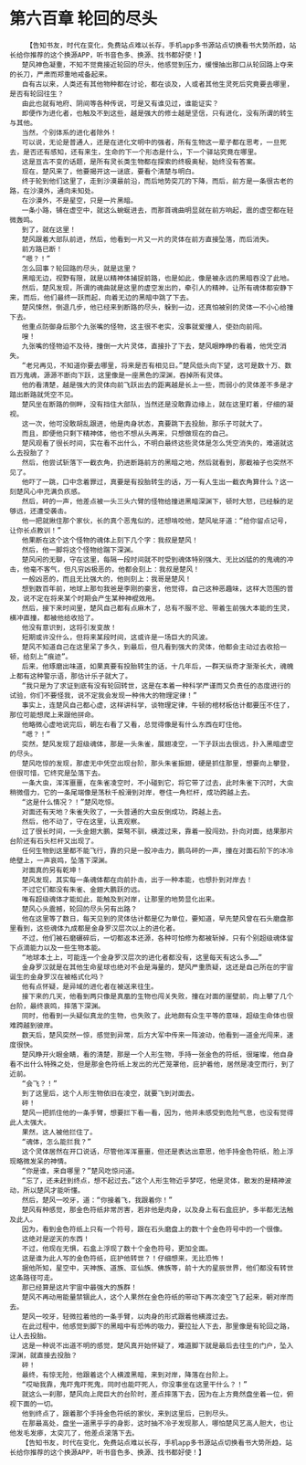 # 第六百章 轮回的尽头
        【告知书友，时代在变化，免费站点难以长存，手机app多书源站点切换看书大势所趋，站长给你推荐的这个换源APP，听书音色多、换源、找书都好使！】
       楚风神色凝重，不知不觉竟接近轮回的尽头，他感觉到压力，缓慢抽出那口从轮回路上夺来的长刀，严肃而郑重地戒备起来。
       自有古以来，人类还有其他物种都在讨论，都在谈及，人或者其他生灵死后究竟要去哪里，是否有轮回往生？
       由此也就有地府、阴间等各种传说，可是又有谁见过，谁能证实？
       即便作为进化者，也触及不到这些，越是强大的修士越是坚信，只有进化，没有所谓的转生与其他。
       当然，个别体系的进化者除外！
       可以说，无论是普通人，还是在进化文明中的强者，所有生物这一辈子都在思考，一旦死去，是否还有感知，还有来生，生命的下一个形态是什么，下一个驿站究竟在哪里。
       这是亘古不变的话题，是所有灵长类生物都在探索的终极奥秘，始终没有答案。
       现在，楚风来了，他要揭开这一谜底，要看个清楚与明白。
       终于轮到他们这里了，走到沙漠最前沿，而后地势突兀的下降，而后，前方是一条很古老的路，在沙漠外，通向未知处。
       在沙漠外，不是星空，只是一片黑暗。
       一条小路，铺在虚空中，就这么蜿蜒进去，而那首魂曲明显就在前方响起，震的虚空都在轻微轰鸣。
       到了，就在这里！
       楚风跟着大部队前进，然后，他看到一片又一片的灵体在前方直接坠落，而后消失。
       前方路已断！
       “嗯？！”
       怎么回事？轮回路的尽头，就是这里？
       黑暗无边，视野有限，就是以精神体捕捉前路，也是如此，像是被永远的黑暗吞没了此地。
       然后，楚风发现，所谓的魂曲就是这里的虚空发出的，牵引人的精神，让所有魂体都安静下来，而后，他们最终一跃而起，向着无边的黑暗中跳了下去。
       楚风悚然，倒退几步，他已经来到断路的尽头，躲到一边，还真怕被别的灵体一不小心给撞下去。
       他重点防御身后那个九张嘴的怪物，这主很不老实，没事就爱撞人，使劲向前闯。
       嗖！
       九张嘴的怪物迫不及待，撞倒一大片灵体，直接扑了下去，楚风眼睁睁的看着，他凭空消失。
       “老兄再见，不知道你要去哪里，将来是否有相见日。”楚风低头向下望，这可是数十万、数百万鬼魂，源源不断向下跃，这里像是一座黑色的深渊，吞掉所有灵体。
       他的看清楚，越是强大的灵体向前飞跃出去的距离越是长上一些，而弱小的灵体差不多是才踏出断路就凭空不见。
       楚风坐在断路的侧畔，没有挡住大部队，当然还是没敢靠边缘上，就在这里盯着，仔细的凝视。
       这一次，他可没敢胡乱跟进，他是肉身状态，真要跳下去投胎，那乐子可就大了。
       而且，即便他只剩下精神体，他也不想从头再来，只想做现在的自己。
       楚风观看了很长时间，实在看不出什么，不明白最终这些灵体是怎么凭空消失的，难道就这么去投胎了？
       然后，他尝试斩落下一截衣角，扔进断路前方的黑暗之地，然后就看到，那截袖子也突然不见了。
       他吓了一跳，口中念着罪过，真要是有投胎转生的话，万一有人生出一截衣角算什么？这一刻楚风心中充满负疚感。
       然后，砰的一声，他差点被一头三头六臂的怪物给撞进黑暗深渊下，顿时大怒，已经躲的足够远，还遭受袭击。
       他一把就揪住那个家伙，长的真个恶鬼似的，还想啃咬他，楚风呲牙道：“给你留点记号，让你长点教训！”
       他果断在这个这个怪物的魂体上刻下几个字：我叔是楚风！
       然后，他一脚将这个怪物给踹下深渊。
       楚风闲的无聊，守在这里，每隔一段时间就不时受到魂体特别强大、无比凶猛的的鬼魂的冲击，他毫不客气，但凡穷凶极恶的，他都会刻上：我叔是楚风！
       一般凶恶的，而且无比强大的，他则刻上：我哥是楚风！
       想到数百年前，地球上那句我爸是李刚的豪言，他觉得，自己这种恶趣味，这样大范围的普及，说不定在将来某个时期会产生某种神棍效用。
       然后，接下来时间里，楚风自己都有点麻木了，总有不服不忿、带着生前强大本能的生灵，横冲直撞，都被他给收拾了。
       他没有意识到，这将引发变故！
       短期或许没什么，但将来某段时间，这或许是一场巨大的风波。
       楚风不知道自己在这里呆了多久，到最后，但凡看到强大的灵体，他都会主动过去收拾一顿，给刻上“痕迹”。
       后来，他琢磨出味道，如果真要有投胎转生的话，十几年后，一群天纵奇才渐渐长大，魂魄上都有这种警示语，那估计乐子就大了。
       “我只是为了求证到底有没有轮回转世，这是在本着一种科学严谨而又负责任的态度进行的试验，你们不要怪我，说不定我会发现一种伟大的物理定律！”
       事实上，连楚风自己都心虚，这样讲科学，谈物理定律，牛顿的棺材板估计都要压不住了，那位可能想爬上来跟他拼命。
       他略微心虚地说完后，朝左右看了又看，总觉得像是有什么东西在盯住他。
       “嗯？！”
       突然，楚风发现了超级魂体，那是一头朱雀，展翅凌空，一下子跃出去很远，扑入黑暗虚空的尽头。
       楚风吃惊的发现，那虚无中凭空出现台阶，那头朱雀振翅，硬是抓住那里，想要向上攀登，但很可惜，它终究是坠落下去。
       一条大虫，浑浑噩噩，在朱雀凌空时，不小碰到它，将它带了过去，此时朱雀下沉时，大虫稍微借力，它的一条尾端像是荡秋千般滑到对岸，卷住一角栏杆，成功跨越上去。
       “这是什么情况？！”楚风吃惊。
       对面还有天地？朱雀失败了，一头普通的大虫反倒成功，跨越上去。
       然后，他不动了，守在这里，认真观察。
       过了很长时间，一头金翅大鹏，桀骜不驯，横渡过来，靠着一股闯劲，扑向对面，结果那片台阶还有石头栏杆又出现了。
       任何生物到这里都不能飞行，靠的只是一股冲击力，鹏鸟砰的一声，撞在对面石阶下的冰冷绝壁上，一声哀鸣，坠落下深渊。
       对面真的另有乾坤！
       楚风发现，其实每一条魂体都在向前扑击，出于一种本能，也想扑到对岸去！
       不过它们都没有朱雀、金翅大鹏跃的远。
       唯有超级魂体才能如此，能触及到对岸，让那里的地势显化出来。
       楚风心头震撼，轮回的尽头另有出路？
       他在这里等了数日，每天见到的灵体估计都是亿为单位，要知道，早先楚风曾在石头磨盘那里看到，这些魂体九成都是金身罗汉层次以上的进化者。
       不过，他们被石磨碾碎后，一切都返本还源，各种可怕修为都被斩掉，只有个别超级魂体留下点滴能力以及一些生物本能。
       “地球本土上，可能连一个金身罗汉层次的进化者都没有，这里每天有这么多……”
       金身罗汉就是在其他生命星球也绝对不会是海量的，楚风严重质疑，这还是自己所在的宇宙诞生的金身罗汉在被格式化吗？
       他有点怀疑，是异域的进化者在被送来往生。
       接下来的几天，他看到两只像是真凰的生物也闯关失败，撞在对面的崖壁前，向上攀了几个台阶，最终哀鸣，摔落下深渊。
       同时，他看到一头疑似真龙的生物，也失败了。此地颇有众生平等的意味，超级生命体也很难跨越到彼岸。
       数天后，楚风突然一惊，感觉到异常，后方大军中传来一阵波动，他看到一道金光闯来，速度很快。
       楚风睁开火眼金睛，看的清楚，那是一个人形生物，手持一张金色的符纸，很璀璨，他自身看不出什么特殊之处，但是那金色符纸上发出的光芒笼罩他，庇护着他，居然是凌空而行，到了近前。
       “会飞？！”
       到了这里后，这个人形生物依旧在凌空，就要飞到对面去。
       砰！
       楚风一把抓住他的一条手臂，想要拦下看一看，因为，他并未感受到危险气息，也没有觉得此人太强大。
       果然，这人被他拦住了。
       “魂体，怎么能拦我？”
       这个灵体居然在开口说话，尽管他浑浑噩噩，但还是表达出意思，他手持金色符纸，脸上浮现略微发呆的神情。
       “你是谁，来自哪里？”楚风吃惊问道。
       “忘了，还未赶到终点，想不起过去。”这个人形生物近乎梦呓，他是灵体，散发的是精神波动，所以楚风才能听懂。
       然后，楚风一咬牙，道：“你接着飞，我跟着你！”
       楚风有种感觉，那金色符纸非常厉害，若非他是肉身，以及身上有石盒庇护，多半都无法触及此人。
       因为，看到金色符纸上只有一个符号，跟在石头磨盘上的数十个金色符号中的一个很像。
       这绝对是逆天的东西！
       不过，他现在无惧，石盒上浮现了数十个金色符号，更加全面。
       这是谁为此人写的金色符纸，庇护他转世？！仔细想来，无比恐怖！
       据他所知，星空中，天神族、道族、亚仙族、佛族等，前十大的星辰世界，他们都没有转世这条路径可走。
       那已经算是这片宇宙中最强大的族群！
       楚风不再动用能量禁锢此人，这个人果然在金色符纸的带动下再次凌空飞了起来，朝对岸而去。
       楚风一咬牙，轻微拉着他的一条手臂，以肉身的形式跟着他横渡过去。
       在此过程中，他感觉到脚下的黑暗中有恐怖的吸力，要拉扯人下去，那里像是有轮回之路，让人去投胎。
       这是一种说不出道不明的感觉，楚风真开始怀疑了，难道脚下就是最后去往生的门户，坠入深渊，就直接去投胎？
       砰！
       最终，有惊无险，他跟着这个人横渡黑暗，来到对岸，降落在台阶上。
       “哎呦我靠，鬼吓鬼吓死鬼，同时也能吓死人，你没事坐在这里干什么？！”
       就这么一刹那，楚风向上爬巨大的台阶时，差点摔落下去，因为在上方竟然盘坐着一位，俯视下面的一切。
       他到终点了，跟着那个手持金色符纸的家伙，来到这里后，已到尽头。
       在那最高处，盘坐一道黑乎乎的身影，这时抽不冷子发现那人，哪怕楚风艺高人胆大，也让他发毛发瘆，太突兀了，他差点滚落下去。
       【告知书友，时代在变化，免费站点难以长存，手机app多书源站点切换看书大势所趋，站长给你推荐的这个换源APP，听书音色多、换源、找书都好使！】